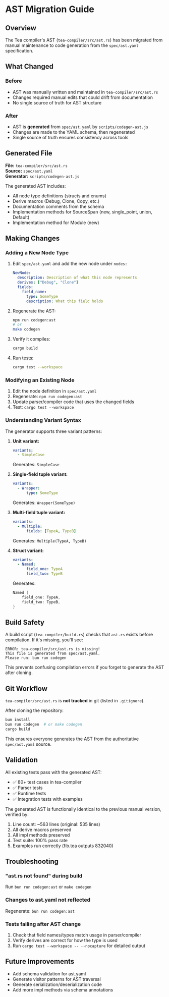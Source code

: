 # AST Migration Guide

## Overview

The Tea compiler's AST (`tea-compiler/src/ast.rs`) has been migrated from manual maintenance to code generation from the `spec/ast.yaml` specification.

## What Changed

### Before
- AST was manually written and maintained in `tea-compiler/src/ast.rs`
- Changes required manual edits that could drift from documentation
- No single source of truth for AST structure

### After
- AST is **generated** from `spec/ast.yaml` by `scripts/codegen-ast.js`
- Changes are made to the YAML schema, then regenerated
- Single source of truth ensures consistency across tools

## Generated File

**File:** `tea-compiler/src/ast.rs`  
**Source:** `spec/ast.yaml`  
**Generator:** `scripts/codegen-ast.js`

The generated AST includes:
- All node type definitions (structs and enums)
- Derive macros (Debug, Clone, Copy, etc.)
- Documentation comments from the schema
- Implementation methods for SourceSpan (new, single_point, union, Default)
- Implementation method for Module (new)

## Making Changes

### Adding a New Node Type

1. Edit `spec/ast.yaml` and add the new node under `nodes:`
   ```yaml
   NewNode:
     description: Description of what this node represents
     derives: ["Debug", "Clone"]
     fields:
       field_name:
         type: SomeType
         description: What this field holds
   ```

2. Regenerate the AST:
   ```bash
   npm run codegen:ast
   # or
   make codegen
   ```

3. Verify it compiles:
   ```bash
   cargo build
   ```

4. Run tests:
   ```bash
   cargo test --workspace
   ```

### Modifying an Existing Node

1. Edit the node definition in `spec/ast.yaml`
2. Regenerate: `npm run codegen:ast`
3. Update parser/compiler code that uses the changed fields
4. Test: `cargo test --workspace`

### Understanding Variant Syntax

The generator supports three variant patterns:

1. **Unit variant:**
   ```yaml
   variants:
     - SimpleCase
   ```
   Generates: `SimpleCase`

2. **Single-field tuple variant:**
   ```yaml
   variants:
     - Wrapper:
         type: SomeType
   ```
   Generates: `Wrapper(SomeType)`

3. **Multi-field tuple variant:**
   ```yaml
   variants:
     - Multiple:
         fields: [TypeA, TypeB]
   ```
   Generates: `Multiple(TypeA, TypeB)`

4. **Struct variant:**
   ```yaml
   variants:
     - Named:
         field_one: TypeA
         field_two: TypeB
   ```
   Generates:
   ```rust
   Named {
       field_one: TypeA,
       field_two: TypeB,
   }
   ```

## Build Safety

A build script (`tea-compiler/build.rs`) checks that `ast.rs` exists before compilation. If it's missing, you'll see:

```
ERROR: tea-compiler/src/ast.rs is missing!
This file is generated from spec/ast.yaml.
Please run: bun run codegen
```

This prevents confusing compilation errors if you forget to generate the AST after cloning.

## Git Workflow

`tea-compiler/src/ast.rs` is **not tracked** in git (listed in `.gitignore`).

After cloning the repository:
```bash
bun install
bun run codegen  # or make codegen
cargo build
```

This ensures everyone generates the AST from the authoritative `spec/ast.yaml` source.

## Validation

All existing tests pass with the generated AST:
- ✅ 80+ test cases in tea-compiler
- ✅ Parser tests
- ✅ Runtime tests
- ✅ Integration tests with examples

The generated AST is functionally identical to the previous manual version, verified by:
1. Line count: ~563 lines (original: 535 lines)
2. All derive macros preserved
3. All impl methods preserved
4. Test suite: 100% pass rate
5. Examples run correctly (fib.tea outputs 832040)

## Troubleshooting

### "ast.rs not found" during build
Run `bun run codegen:ast` or `make codegen`

### Changes to ast.yaml not reflected
Regenerate: `bun run codegen:ast`

### Tests failing after AST change
1. Check that field names/types match usage in parser/compiler
2. Verify derives are correct for how the type is used
3. Run `cargo test --workspace -- --nocapture` for detailed output

## Future Improvements

- Add schema validation for ast.yaml
- Generate visitor patterns for AST traversal
- Generate serialization/deserialization code
- Add more impl methods via schema annotations
